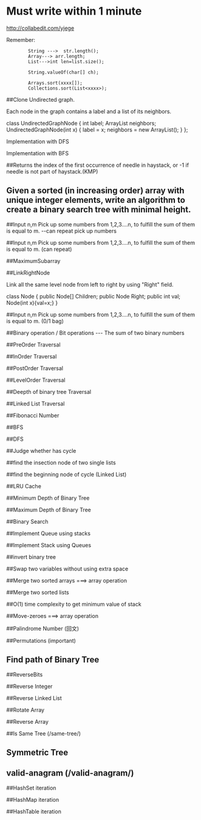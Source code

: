 # Must write within 1 minute

http://collabedit.com/yjege

Remember:    

			String --->  str.length();  
			Array---> arr.length; 
			List--->int len=list.size();
			
			String.valueOf(char[] ch);

			Arrays.sort(xxxx[]);
			Collections.sort(List<xxxx>);



##Clone Undirected graph. 

Each node in the graph contains a label and a list of its neighbors.

class UndirectedGraphNode {
      int label;
      ArrayList neighbors;
      UndirectedGraphNode(int x) { label = x; neighbors = new ArrayList(); }
  };
  
Implementation with DFS

Implementation with BFS

##Returns the index of the first occurrence of needle in haystack, or -1 if needle is not part of haystack.(KMP)


## Given a sorted (in increasing order) array with unique integer elements, write an algorithm to create a binary search tree with minimal height.  
			
			
##Input n,m    Pick up some numbers from 1,2,3....n, to fulfill the sum of them is equal to m. --can repeat pick up numbers			
			


##Input n,m    Pick up some numbers from 1,2,3....n, to fulfill the sum of them is equal to m. (can repeat)


##MaximumSubarray


##LinkRightNode

Link all the same level node from left to right by using "Right" field.

class Node
{
    public Node[] Children;
    public Node Right;
    public int val;
    Node(int x){val=x;}
}

##Input n,m    Pick up some numbers from 1,2,3....n, to fulfill the sum of them is equal to m. (0/1 bag)



##Binary operation / Bit operations  --- The sum of two binary numbers
	 

##PreOrder Traversal


##InOrder Traversal


##PostOrder Traversal


##LevelOrder Traversal


##Deepth of binary tree Traversal


##Linked List Traversal

##Fibonacci Number

##BFS

##DFS

##Judge whether has cycle

##find the insection node of two single lists

##find the beginning node of cycle (Linked List)

##LRU Cache

##Minimum Depth of Binary Tree

##Maximum Depth of Binary Tree

##Binary Search

##Implement Queue using stacks

##Implement Stack using Queues

##invert binary tree

##Swap two variables without using extra space

##Merge two sorted arrays ===> array operation

##Merge two sorted lists

##O(1) time complexity to get minimum value of stack

##Move-zeroes  ===> array operation

##Palindrome Number (回文)

##Permutations (important)

## Find path of Binary Tree

##ReverseBits

##Reverse Integer

##Reverse Linked List

##Rotate Array

##Reverse Array

##Is Same Tree (/same-tree/)

## Symmetric Tree

## valid-anagram (/valid-anagram/)

##HashSet iteration

##HashMap iteration

##HashTable iteration




